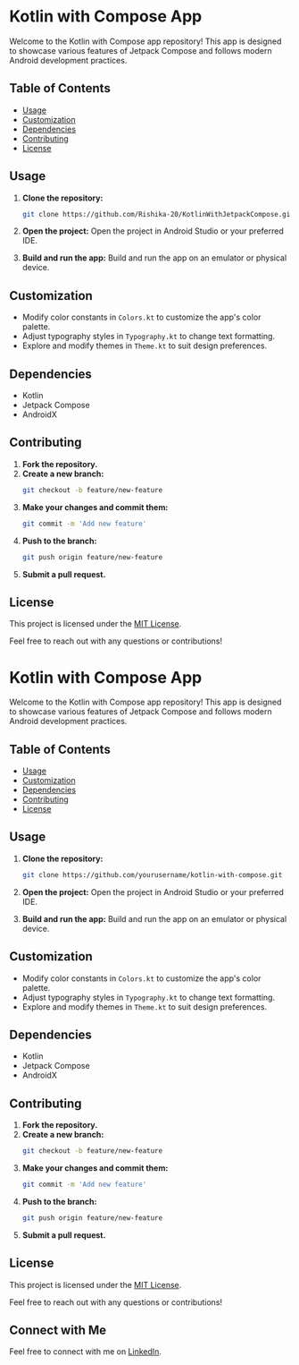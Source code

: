 # Kotlin with Compose App

Welcome to the Kotlin with Compose app repository! This app is designed to showcase various features of Jetpack Compose and follows modern Android development practices.

## Table of Contents
- [Usage](#usage)
- [Customization](#customization)
- [Dependencies](#dependencies)
- [Contributing](#contributing)
- [License](#license)

## Usage

1. **Clone the repository:**
    ```sh
    git clone https://github.com/Rishika-20/KotlinWithJetpackCompose.git
    ```

2. **Open the project:**
   Open the project in Android Studio or your preferred IDE.

3. **Build and run the app:**
   Build and run the app on an emulator or physical device.

## Customization

- Modify color constants in `Colors.kt` to customize the app's color palette.
- Adjust typography styles in `Typography.kt` to change text formatting.
- Explore and modify themes in `Theme.kt` to suit design preferences.

## Dependencies

- Kotlin
- Jetpack Compose
- AndroidX

## Contributing

1. **Fork the repository.**
2. **Create a new branch:**
    ```sh
    git checkout -b feature/new-feature
    ```
3. **Make your changes and commit them:**
    ```sh
    git commit -m 'Add new feature'
    ```
4. **Push to the branch:**
    ```sh
    git push origin feature/new-feature
    ```
5. **Submit a pull request.**

## License

This project is licensed under the [MIT License](LICENSE).

Feel free to reach out with any questions or contributions!
# Kotlin with Compose App

Welcome to the Kotlin with Compose app repository! This app is designed to showcase various features of Jetpack Compose and follows modern Android development practices.

## Table of Contents
- [Usage](#usage)
- [Customization](#customization)
- [Dependencies](#dependencies)
- [Contributing](#contributing)
- [License](#license)

## Usage

1. **Clone the repository:**
    ```sh
    git clone https://github.com/yourusername/kotlin-with-compose.git
    ```

2. **Open the project:**
   Open the project in Android Studio or your preferred IDE.

3. **Build and run the app:**
   Build and run the app on an emulator or physical device.

## Customization

- Modify color constants in `Colors.kt` to customize the app's color palette.
- Adjust typography styles in `Typography.kt` to change text formatting.
- Explore and modify themes in `Theme.kt` to suit design preferences.

## Dependencies

- Kotlin
- Jetpack Compose
- AndroidX

## Contributing

1. **Fork the repository.**
2. **Create a new branch:**
    ```sh
    git checkout -b feature/new-feature
    ```
3. **Make your changes and commit them:**
    ```sh
    git commit -m 'Add new feature'
    ```
4. **Push to the branch:**
    ```sh
    git push origin feature/new-feature
    ```
5. **Submit a pull request.**

## License

This project is licensed under the [MIT License](LICENSE).

Feel free to reach out with any questions or contributions!

## Connect with Me

Feel free to connect with me on [LinkedIn](https://www.linkedin.com/in/yourlinkedinusername/).